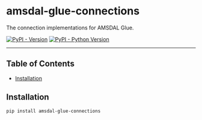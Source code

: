 # amsdal-glue-connections

The connection implementations for AMSDAL Glue.

[![PyPI - Version](https://img.shields.io/pypi/v/amsdal-glue-connections.svg)](https://pypi.org/project/amsdal-glue-connections)
[![PyPI - Python Version](https://img.shields.io/pypi/pyversions/amsdal-glue-connections.svg)](https://pypi.org/project/amsdal-glue-connections)

-----

## Table of Contents

- [Installation](#installation)

## Installation

```console
pip install amsdal-glue-connections
```

